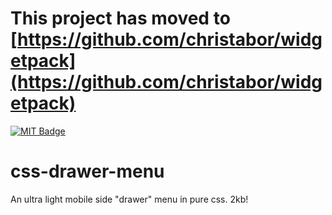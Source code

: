 # This project has moved to [https://github.com/christabor/widgetpack](https://github.com/christabor/widgetpack)

[![MIT Badge](http://img.shields.io/badge/license-MIT-blue.svg)](https://raw.githubusercontent.com/christabor/css-drawer-menu/master/LICENSE)

css-drawer-menu
===============

An ultra light mobile side "drawer" menu in pure css. 2kb!
